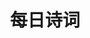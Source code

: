 ---
title: 每日诗词
summary: Contains posts related to `每日诗词`
description: Contains posts related to 每日诗词
---